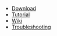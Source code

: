 - [Download](https://github.com/shadowsocks/shadowsocks/wiki/Ports-and-Clients)
- [Tutorial](https://github.com/shadowsocks/shadowsocks/blob/master/README.md)
- [Wiki](https://github.com/clowwindy/shadowsocks/wiki)
- [Troubleshooting](https://github.com/shadowsocks/shadowsocks/wiki/Troubleshooting)